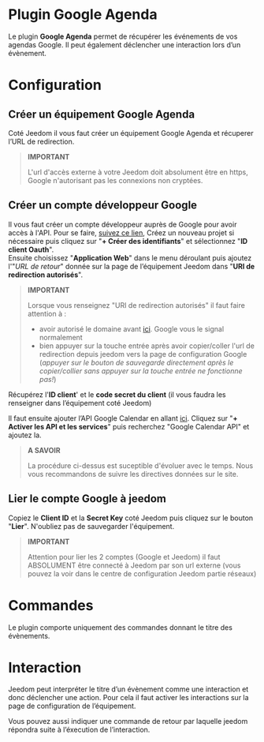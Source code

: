 # Plugin Google Agenda

Le plugin **Google Agenda** permet de récupérer les événements de vos agendas Google. Il peut également déclencher une interaction lors d’un évènement.

# Configuration

## Créer un équipement Google Agenda

Coté Jeedom il vous faut créer un équipement Google Agenda et récuperer l’URL de redirection.

> **IMPORTANT**
>
> L'url d'accès externe à votre Jeedom doit absolument être en https, Google n'autorisant pas les connexions non cryptées.

## Créer un compte développeur Google

Il vous faut créer un compte développeur auprès de Google pour avoir accès à l'API. Pour se faire, [suivez ce lien](https://console.developers.google.com/apis/credentials), Créez un nouveau projet si nécessaire puis cliquez sur "**+ Créer des identifiants**" et sélectionnez "**ID client Oauth**".     
 Ensuite  choisissez "**Application Web**" dans le menu déroulant puis ajoutez l'"*URL de retour*" donnée sur la page de l’équipement Jeedom dans "**URI de redirection autorisés**".

> **IMPORTANT**
>
>Lorsque vous renseignez "URI de redirection autorisés" il faut faire attention à :
> - avoir autorisé le domaine avant [ici](https://console.developers.google.com/apis/credentials/consent). Google vous le signal normalement
> - bien appuyer sur la touche entrée après avoir copier/coller l'url de redirection depuis jeedom vers la page de configuration Google (*appuyer sur le bouton de sauvegarde directement après le copier/collier sans appuyer sur la touche entrée ne fonctionne pas!*)     

Récupérez l'**ID client**' et le **code secret du client** (il vous faudra les renseigner dans l’équipement coté Jeedom)

Il faut ensuite ajouter l’API Google Calendar en allant [ici](https://console.developers.google.com/apis/dashboard). Cliquez sur "**+ Activer les API et les services**" puis recherchez "Google Calendar API" et ajoutez la.

> **A SAVOIR**
>
>La procédure ci-dessus est suceptible d'évoluer avec le temps. Nous vous recommandons de suivre les directives données sur le site.

## Lier le compte Google à jeedom

Copiez le **Client ID** et la **Secret Key** coté Jeedom puis cliquez sur le bouton "**Lier**". N'oubliez pas de sauvegarder l'équipement.

>**IMPORTANT**
>
>Attention pour lier les 2 comptes (Google et Jeedom) il faut ABSOLUMENT être connecté à Jeedom par son url externe (vous pouvez la voir dans le centre de configuration Jeedom partie réseaux)

# Commandes

Le plugin comporte uniquement des commandes donnant le titre des évènements.

# Interaction

Jeedom peut interpréter le titre d’un évènement comme une interaction et donc déclencher une action. Pour cela il faut activer les interactions sur la page de configuration de l’équipement.

Vous pouvez aussi indiquer une commande de retour par laquelle jeedom répondra suite à l’éxecution de l’interaction.    

